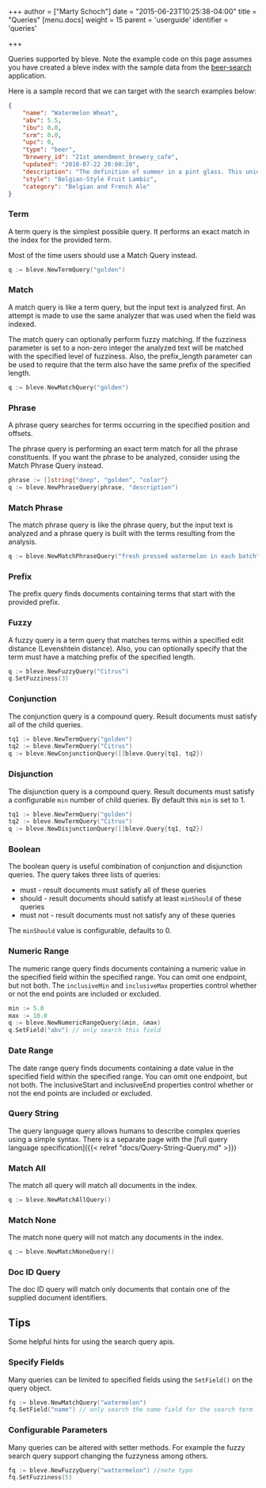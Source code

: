 +++
author = ["Marty Schoch"]
date = "2015-06-23T10:25:38-04:00"
title = "Queries"
[menu.docs]
weight = 15
parent = 'userguide'
identifier = 'queries'

+++

Queries supported by bleve. Note the example code on this page assumes you have created a bleve index with the sample data from the [beer-search](https://github.com/blevesearch/beer-search) application.

Here is a sample record that we can target with the search examples below:
```json
{
    "name": "Watermelon Wheat",
    "abv": 5.5,
    "ibu": 0.0,
    "srm": 0.0,
    "upc": 0,
    "type": "beer",
    "brewery_id": "21st_amendment_brewery_cafe",
    "updated": "2010-07-22 20:00:20",
    "description": "The definition of summer in a pint glass. This unique, American-style wheat beer, is brewed with 400 lbs. of fresh pressed watermelon in each batch. Light turbid, straw color, with the taste and essence of fresh watermelon. Finishes dry and clean. Now Available in Cans!",
    "style": "Belgian-Style Fruit Lambic",
    "category": "Belgian and French Ale"
}
```

### Term

A term query is the simplest possible query.  It performs an exact match in the index for the provided term.

Most of the time users should use a Match Query instead.

```go
q := bleve.NewTermQuery("golden")
```

### Match

A match query is like a term query, but the input text is analyzed first.  An attempt is made to use the same analyzer that was used when the field was indexed.

The match query can optionally perform fuzzy matching.  If the fuzziness parameter is set to a non-zero integer the analyzed text will be matched with the specified level of fuzziness.  Also, the prefix_length parameter can be used to require that the term also have the same prefix of the specified length.

```go
q := bleve.NewMatchQuery("golden")
```

### Phrase

A phrase query searches for terms occurring in the specified position and offsets.

The phrase query is performing an exact term match for all the phrase constituents.  If you want the phrase to be analyzed, consider using the Match Phrase Query instead.


```go
phrase := []string{"deep", "golden", "color"}
q := bleve.NewPhraseQuery(phrase, "description")
```

### Match Phrase

The match phrase query is like the phrase query, but the input text is analyzed and a phrase query is built with the terms resulting from the analysis.
```go
q := bleve.NewMatchPhraseQuery("fresh pressed watermelon in each batch")
```

### Prefix

The prefix query finds documents containing terms that start with the provided prefix.

### Fuzzy

A fuzzy query is a term query that matches terms within a specified edit distance (Levenshtein distance).  Also, you can optionally specify that the term must have a matching prefix of the specified length.

```go
q := bleve.NewFuzzyQuery("Citrus")
q.SetFuzziness(3)
```

### Conjunction

The conjunction query is a compound query.  Result documents must satisfy all of the child queries.

```go
tq1 := bleve.NewTermQuery("golden")
tq2 := bleve.NewTermQuery("Citrus")
q := bleve.NewConjunctionQuery([]bleve.Query{tq1, tq2})
```

### Disjunction

The disjunction query is a compound query.  Result documents must satisfy a configurable `min` number of child queries.  By default this `min` is set to 1.

```go
tq1 := bleve.NewTermQuery("golden")
tq2 := bleve.NewTermQuery("Citrus")
q := bleve.NewDisjunctionQuery([]bleve.Query{tq1, tq2})
```

### Boolean

The boolean query is useful combination of conjunction and disjunction queries.  The query takes three lists of queries:

* must - result documents must satisfy all of these queries
* should - result documents should satisfy at least `minShould` of these queries
* must not - result documents must not satisfy any of these queries

The `minShould` value is configurable, defaults to 0.

### Numeric Range

The numeric range query finds documents containing a numeric value in the specified field within the specified range.  You can omit one endpoint, but not both.  The `inclusiveMin` and `inclusiveMax` properties control whether or not the end points are included or excluded.

```go
min := 5.0
max := 10.0
q := bleve.NewNumericRangeQuery(&min, &max)
q.SetField("abv") // only search this field
```

### Date Range

The date range query finds documents containing a date value in the specified field within the specified range. You can omit one endpoint, but not both. The inclusiveStart and inclusiveEnd properties control whether or not the end points are included or excluded.

### Query String

The query language query allows humans to describe complex queries using a simple syntax.  There is a separate page with the [full query language specification]({{< relref "docs/Query-String-Query.md" >}})

### Match All

The match all query will match all documents in the index.

```go
q := bleve.NewMatchAllQuery()
```

### Match None

The match none query will not match any documents in the index.

```go
q := bleve.NewMatchNoneQuery()
```

### Doc ID Query

The doc ID query will match only documents that contain one of the supplied document identifiers.

## Tips
Some helpful hints for using the search query apis.

### Specify Fields
Many queries can be limited to specified fields using the `SetField()` on the query object.
```go
fq := bleve.NewMatchQuery("watermelon")
fq.SetField("name") // only search the name field for the search term
```

### Configurable Parameters
Many queries can be altered with setter methods. For example the fuzzy search query support changing the fuzzyness among others.
```go
fq := bleve.NewFuzzyQuery("wattermelon") //note typo
fq.SetFuzziness(5)
```